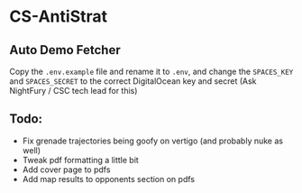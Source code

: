 # CS-AntiStrat

## Auto Demo Fetcher
Copy the `.env.example` file and rename it to `.env`, and change the `SPACES_KEY` and `SPACES_SECRET` to the correct DigitalOcean key and secret (Ask NightFury / CSC tech lead for this)

## Todo:
- Fix grenade trajectories being goofy on vertigo (and probably nuke as well)
- Tweak pdf formatting a little bit
- Add cover page to pdfs
- Add map results to opponents section on pdfs
